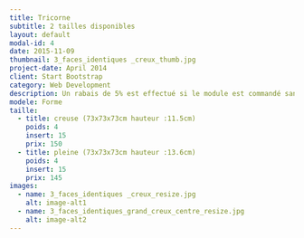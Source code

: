```yaml
---
title: Tricorne
subtitle: 2 tailles disponibles
layout: default
modal-id: 4
date: 2015-11-09
thumbnail: 3_faces_identiques _creux_thumb.jpg
project-date: April 2014
client: Start Bootstrap
category: Web Development
description: Un rabais de 5% est effectué si le module est commandé sans inserts.
modele: Forme
taille:
  - title: creuse (73x73x73cm hauteur :11.5cm)
    poids: 4
    insert: 15
    prix: 150
  - title: pleine (73x73x73cm hauteur :13.6cm)
    poids: 4
    insert: 15
    prix: 145
images:
  - name: 3_faces_identiques _creux_resize.jpg
    alt: image-alt1
  - name: 3_faces_identiques_grand_creux_centre_resize.jpg
    alt: image-alt2
---
```

